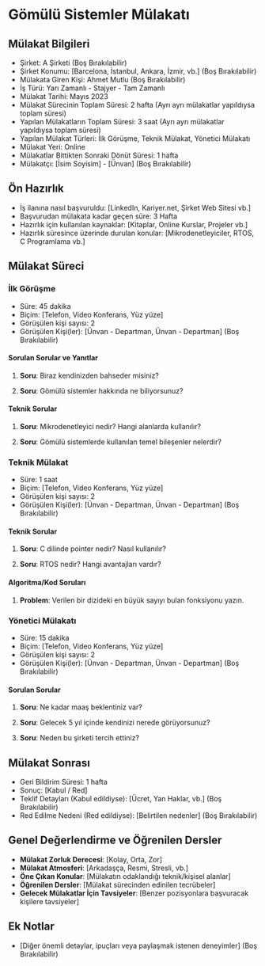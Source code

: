 # Gömülü Sistemler Mülakatı

## Mülakat Bilgileri
* Şirket: A Şirketi (Boş Bırakılabilir)
* Şirket Konumu: [Barcelona, İstanbul, Ankara, İzmir, vb.] (Boş Bırakılabilir)
* Mülakata Giren Kişi: Ahmet Mutlu (Boş Bırakılabilir)
* İş Türü: Yarı Zamanlı - Stajyer - Tam Zamanlı
* Mülakat Tarihi: Mayıs 2023
* Mülakat Sürecinin Toplam Süresi: 2 hafta (Ayrı ayrı mülakatlar yapıldıysa toplam süresi)
* Yapılan Mülakatların Toplam Süresi: 3 saat (Ayrı ayrı mülakatlar yapıldıysa toplam süresi)
* Yapılan Mülakat Türleri: İlk Görüşme, Teknik Mülakat, Yönetici Mülakatı
* Mülakat Yeri: Online
* Mülakatlar Bittikten Sonraki Dönüt Süresi: 1 hafta
* Mülakatçı: [İsim Soyisim] - [Ünvan] (Boş Bırakılabilir)

## Ön Hazırlık
* İş ilanına nasıl başvuruldu: [LinkedIn, Kariyer.net, Şirket Web Sitesi vb.]
* Başvurudan mülakata kadar geçen süre: 3 Hafta
* Hazırlık için kullanılan kaynaklar: [Kitaplar, Online Kurslar, Projeler vb.]
* Hazırlık süresince üzerinde durulan konular: [Mikrodenetleyiciler, RTOS, C Programlama vb.]

## Mülakat Süreci

### İlk Görüşme
* Süre: 45 dakika
* Biçim: [Telefon, Video Konferans, Yüz yüze]
* Görüşülen kişi sayısı: 2
* Görüşülen Kişi(ler): [Ünvan - Departman, Ünvan - Departman] (Boş Bırakılabilir)

#### Sorulan Sorular ve Yanıtlar
1. **Soru**: Biraz kendinizden bahseder misiniz?

1. **Soru**: Gömülü sistemler hakkında ne biliyorsunuz?

#### Teknik Sorular
1. **Soru**: Mikrodenetleyici nedir? Hangi alanlarda kullanılır?

1. **Soru**: Gömülü sistemlerde kullanılan temel bileşenler nelerdir?
### Teknik Mülakat
* Süre: 1 saat
* Biçim: [Telefon, Video Konferans, Yüz yüze]
* Görüşülen kişi sayısı: 2
* Görüşülen Kişi(ler): [Ünvan - Departman, Ünvan - Departman] (Boş Bırakılabilir)

#### Teknik Sorular
1. **Soru**: C dilinde pointer nedir? Nasıl kullanılır?

1. **Soru**: RTOS nedir? Hangi avantajları vardır?

#### Algoritma/Kod Soruları
1. **Problem**: Verilen bir dizideki en büyük sayıyı bulan fonksiyonu yazın.

### Yönetici Mülakatı
* Süre: 15 dakika
* Biçim: [Telefon, Video Konferans, Yüz yüze]
* Görüşülen kişi sayısı: 2
* Görüşülen Kişi(ler): [Ünvan - Departman, Ünvan - Departman] (Boş Bırakılabilir)

#### Sorulan Sorular
1. **Soru**: Ne kadar maaş beklentiniz var?

1. **Soru**: Gelecek 5 yıl içinde kendinizi nerede görüyorsunuz?

1. **Soru**: Neden bu şirketi tercih ettiniz?

## Mülakat Sonrası
* Geri Bildirim Süresi: 1 hafta
* Sonuç: [Kabul / Red]
* Teklif Detayları (Kabul edildiyse): [Ücret, Yan Haklar, vb.] (Boş Bırakılabilir)
* Red Edilme Nedeni (Red edildiyse): [Belirtilen nedenler] (Boş Bırakılabilir)

## Genel Değerlendirme ve Öğrenilen Dersler
* **Mülakat Zorluk Derecesi**: [Kolay, Orta, Zor]
* **Mülakat Atmosferi**: [Arkadaşça, Resmi, Stresli, vb.]
* **Öne Çıkan Konular**: [Mülakatın odaklandığı teknik/kişisel alanlar]
* **Öğrenilen Dersler**: [Mülakat sürecinden edinilen tecrübeler]
* **Gelecek Mülakatlar İçin Tavsiyeler**: [Benzer pozisyonlara başvuracak kişilere tavsiyeler]

## Ek Notlar
* [Diğer önemli detaylar, ipuçları veya paylaşmak istenen deneyimler] (Boş Bırakılabilir)
